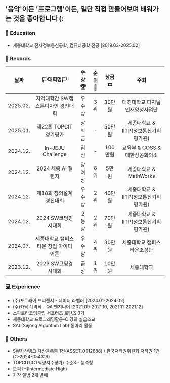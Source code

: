 ## <strong>'음악'</strong>이든 <strong>'프로그램'</strong>이든, 일단 직접 만들어보며 배워가는 것을 좋아합니다 (:

### 🏫 Education
- 세종대학교 전자정보통신공학, 컴퓨터공학 전공 [2019.03-2025.02]

### 💽 Records
|**날짜**|**🏳대회명🏳**|**수상🏆**|**순위🥇**|**상금💵**|**주최**|
|:--:|:--:|:--:|:--:|:--:|:--:|
|2025.02.|지역대학간 SW캡스톤디자인 경진대회|우수상|3위|30만원|대진대학교 디지털인재양성사업단|
|2025.01.|제22회 TOPCIT 정기평가|장학금|-|50만원|세종대학교 & IITP(정보통신기획평가원)|
|2024.12.|In-JEJU Challenge|입선|-|100만원|교육부 & COSS & 대한상공회의소|
|2024.12.|2024 세종 AI 챌린지|장려상|8위|5만원|세종대학교 & MathWorks|
|2024.12.|제18회 창의설계경진대회|우수상|2위|40만원|세종대학교 & IITP(정보통신기획평가원)|
|2024.12.|2024 SW코딩경시대회|2등상|2위|70만원|세종대학교 & IITP(정보통신기획평가원)|
|2024.07.|세종대학교 캠퍼스타운 창업 아이디어톤|우수상|4위|30만원|세종대학교 캠퍼스타운조성단|
|2023.12.|2023 SW코딩경시대회|금상|1위|10만원|세종대학교|

### 💻 Experience
- (주)포트래이 프리랜서 - 데이터 라벨러 [2024.01-2024.02]
- (주)카닥 계약직 - QA 엔지니어 [2021.09-2021.10, 2021.11-2021.12]
- 스파르타코딩클럽 서포터즈 르탄즈 3기
- 세종대학교 프로그래밍활용-C 강의 실습조교
- SAL(Sejong Algorithm Lab) 동아리 활동
  
### 💾 Others
- SW자산뱅크 자산등록증 1건(ASSET_0012888) / 한국저작권위원회 저작권 1건(C-2024-054319)
- TOPCIT(ICT역량지수평가) 수준3 - 능숙형
- 오픽 IH(Intermediate High)
- 자작 앨범 2개 발매
